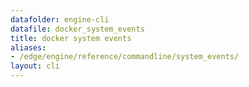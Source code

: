 ```yaml
---
datafolder: engine-cli
datafile: docker_system_events
title: docker system events
aliases:
- /edge/engine/reference/commandline/system_events/
layout: cli
---
```


<!--
This page is automatically generated from Docker's source code. If you want to
suggest a change to the text that appears here, open a ticket or pull request
in the source repository on GitHub:

https://github.com/docker/cli
-->